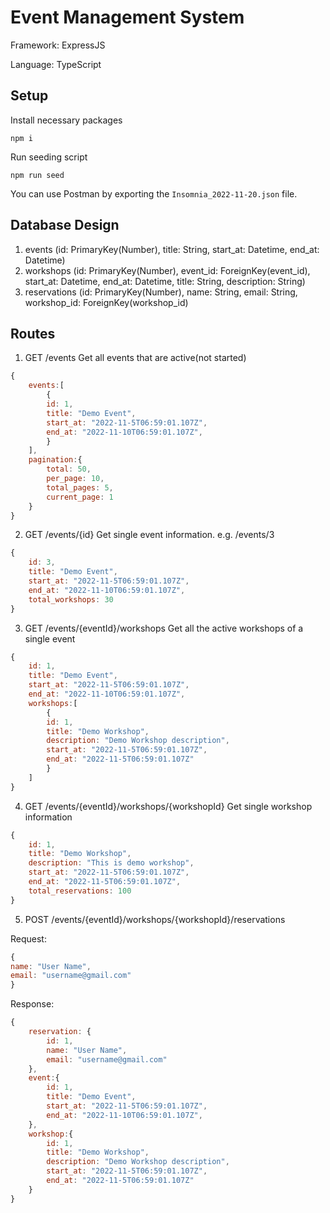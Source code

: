 # Event Management System

Framework: ExpressJS

Language: TypeScript

## Setup

Install necessary packages

```
npm i 
```

Run seeding script

```
npm run seed
```

You can use Postman by exporting the `Insomnia_2022-11-20.json` file.

## Database Design

1. events (id: PrimaryKey(Number), title: String, start_at: Datetime, end_at: Datetime)
2. workshops (id: PrimaryKey(Number), event_id: ForeignKey(event_id), start_at: Datetime, end_at: Datetime, title: String, description: String)
3. reservations (id: PrimaryKey(Number), name: String, email: String, workshop_id: ForeignKey(workshop_id)

## Routes

1. GET /events
   Get all events that are active(not started)

```js
{
    events:[
        {
        id: 1,
        title: "Demo Event",
        start_at: "2022-11-5T06:59:01.107Z",
        end_at: "2022-11-10T06:59:01.107Z",
        }
    ],
    pagination:{
        total: 50,
        per_page: 10,
        total_pages: 5,
        current_page: 1
    }
}
```

2. GET /events/{id}
   Get single event information. e.g. /events/3

```js
{
    id: 3,
    title: "Demo Event",
    start_at: "2022-11-5T06:59:01.107Z",
    end_at: "2022-11-10T06:59:01.107Z",
    total_workshops: 30
}
```

3. GET /events/{eventId}/workshops
   Get all the active workshops of a single event

```js
{
    id: 1,
    title: "Demo Event",
    start_at: "2022-11-5T06:59:01.107Z",
    end_at: "2022-11-10T06:59:01.107Z",
    workshops:[
        {
        id: 1,
        title: "Demo Workshop",
        description: "Demo Workshop description",
        start_at: "2022-11-5T06:59:01.107Z",
        end_at: "2022-11-5T06:59:01.107Z"
        }
    ]
}
```
4. GET /events/{eventId}/workshops/{workshopId}
   Get single workshop information

```js
{
    id: 1,
    title: "Demo Workshop",
    description: "This is demo workshop",
    start_at: "2022-11-5T06:59:01.107Z",
    end_at: "2022-11-5T06:59:01.107Z",
    total_reservations: 100
}
```

5. POST /events/{eventId}/workshops/{workshopId}/reservations 

Request:

```js
{
name: "User Name",
email: "username@gmail.com"
}
```

Response:

```js
{
    reservation: {
        id: 1,
        name: "User Name",
        email: "username@gmail.com"
    },
    event:{
        id: 1,
        title: "Demo Event",
        start_at: "2022-11-5T06:59:01.107Z",
        end_at: "2022-11-10T06:59:01.107Z",
    },
    workshop:{
        id: 1,
        title: "Demo Workshop",
        description: "Demo Workshop description",
        start_at: "2022-11-5T06:59:01.107Z",
        end_at: "2022-11-5T06:59:01.107Z"
    }
}
```
